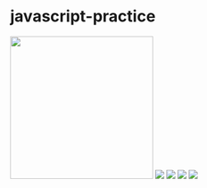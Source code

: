 # javascript-practice

<img style="width: 256px; height: 256px;" src="https://upload.wikimedia.org/wikipedia/commons/thumb/9/99/Unofficial_JavaScript_logo_2.svg/1200px-Unofficial_JavaScript_logo_2.svg.png">
<img src="https://miro.medium.com/max/1400/0*2V2DdOsSy98UGx0n.jpeg">
<img src="https://cdn.inflearn.com/wp-content/uploads/datastructure.jpg">
<img src="https://media.vlpt.us/images/exploit017/post/9863e36f-651e-4878-a4e7-53449d4cb93c/algorithm-2.png">
<img src="https://media.vlpt.us/images/pizzahand/post/3447c53d-6951-48ad-808d-0d6f939a2606/react.png">
